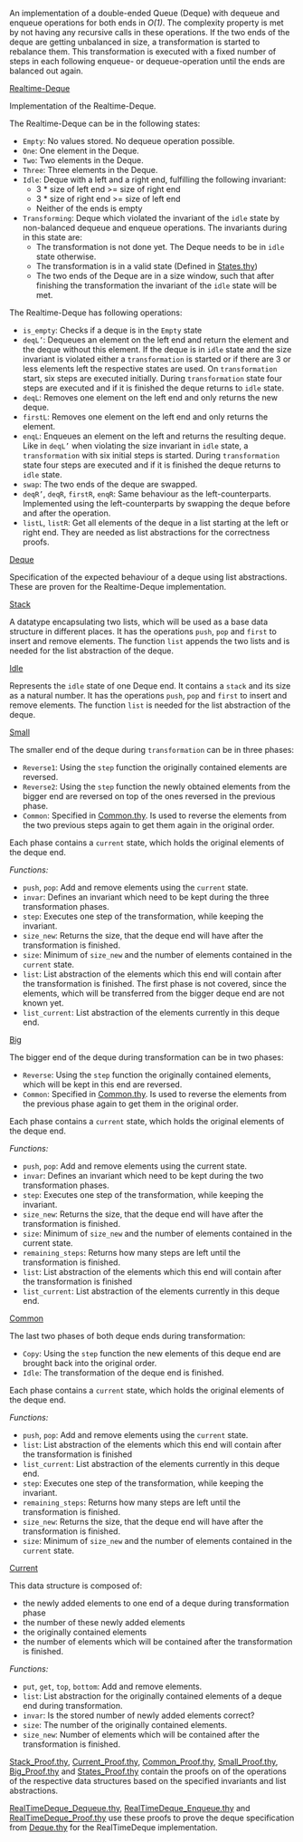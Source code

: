 An implementation of a double-ended Queue (Deque) with dequeue and enqueue operations for both ends in *O(1)*. The complexity property is met by not having any recursive calls in these operations. If the two ends of the deque are getting unbalanced in size, a transformation is started to rebalance them. This transformation is executed with a fixed number of steps in each following enqueue- or dequeue-operation until the ends are balanced out again.

[Realtime-Deque](RealTimeDeque.thy)

Implementation of the Realtime-Deque.

The Realtime-Deque can be in the following states:

* `Empty`: No values stored. No dequeue operation possible.
* `One`: One element in the Deque.
* `Two`: Two elements in the Deque.
* `Three`: Three elements in the Deque.
* `Idle`: Deque with a left and a right end, fulfilling the following invariant:
	* 3 * size of left end >= size of right end
	* 3 * size of right end >= size of left end
	* Neither of the ends is empty
* `Transforming`: Deque which violated the invariant of the `idle` state by non-balanced dequeue and enqueue operations. The invariants during in this state are:
	* The transformation is not done yet. The Deque needs to be in `idle` state otherwise.
	* The transformation is in a valid state (Defined in [States.thy](States.thy))
	* The two ends of the Deque are in a size window, such that after finishing the transformation the invariant of the `idle` state will be met. 

The Realtime-Deque has following operations:

* `is_empty`: Checks if a deque is in the `Empty` state
* `deqL’`: Dequeues an element on the left end and return the element and the deque without this element. If the deque is in `idle` state and the size invariant is violated either a `transformation` is started or if there are 3 or less elements left the respective states are used. On `transformation` start, six steps are executed initially. During `transformation` state four steps are executed and if it is finished the deque returns to `idle` state.
* `deqL`: Removes one element on the left end and only returns the new deque.
* `firstL`: Removes one element on the left end and only returns the element.
* `enqL`: Enqueues an element on the left and returns the resulting deque. Like in `deqL’` when violating the size invariant in `idle` state, a `transformation` with six initial steps is started. During `transformation` state four steps are executed and if it is finished the deque returns to `idle` state.
* `swap`: The two ends of the deque are swapped.
* `deqR’`, `deqR`, `firstR`, `enqR`: Same behaviour as the left-counterparts. Implemented using the left-counterparts by swapping the deque before and after the operation.
* `listL`, `listR`: Get all elements of the deque in a list starting at the left or right end. They are needed as list abstractions for the correctness proofs.

[Deque](Deque.thy)

Specification of the expected behaviour of a deque using list abstractions. These are proven for the Realtime-Deque implementation.

[Stack](Stack.thy)

A datatype encapsulating two lists, which will be used as a base data structure in different places. It has the operations `push`, `pop` and `first` to insert and remove elements. The function `list` appends the two lists and is needed for the list abstraction of the deque.

[Idle](Idle.thy)

Represents the `idle` state of one Deque end. It contains a `stack` and its size as a natural number. It has the operations `push`, `pop` and `first` to insert and remove elements. The function `list` is needed for the list abstraction of the deque.

[Small](Small.thy)

The smaller end of the deque during `transformation` can be in three phases:

* `Reverse1`: Using the `step` function the originally contained elements are reversed.
* `Reverse2`: Using the `step` function the newly obtained elements from the bigger end are reversed on top of the ones reversed in the previous phase.
* `Common`: Specified in [Common.thy](Common.thy). Is used to reverse the elements from the two previous steps again to get them again in the original order.

Each phase contains a `current` state, which holds the original elements of the deque end. 

*Functions:*

* `push`, `pop`: Add and remove elements using the `current` state.
* `invar`: Defines an invariant which need to be kept during the three transformation phases.
* `step`: Executes one step of the transformation, while keeping the invariant.
* `size_new`: Returns the size, that the deque end will have after the transformation is finished.
* `size`: Minimum of `size_new` and the number of elements contained in the `current` state.
* `list`: List abstraction of the elements which this end will contain after the transformation is finished. The first phase is not covered, since the elements, which will be transferred from the bigger deque end are not known yet.
* `list_current`: List abstraction of the elements currently in this deque end.

[Big](Big.thy)

The bigger end of the deque during transformation can be in two phases:


* `Reverse`: Using the `step` function the originally contained elements, which will be kept in this end are reversed.
* `Common`: Specified in [Common.thy](Common.thy). Is used to reverse the elements from the previous phase again to get them in the original order.

Each phase contains a `current` state, which holds the original elements of the deque end. 

*Functions:*

* `push`, `pop`: Add and remove elements using the current state.
* `invar`: Defines an invariant which need to be kept during the two transformation phases.
* `step`: Executes one step of the transformation, while keeping the invariant.
* `size_new`: Returns the size, that the deque end will have after the transformation is finished.
* `size`: Minimum of `size_new` and the number of elements contained in the current state.
* `remaining_steps`: Returns how many steps are left until the transformation is finished.
* `list`: List abstraction of the elements which this end will contain after the transformation is finished
* `list_current`: List abstraction of the elements currently in this deque end.

[Common](Common.thy)

The last two phases of both deque ends during transformation:

* `Copy`: Using the `step` function the new elements of this deque end are brought back into the original order.
* `Idle`: The transformation of the deque end is finished.

Each phase contains a `current` state, which holds the original elements of the deque end. 

*Functions:*

* `push`, `pop`: Add and remove elements using the `current` state.
* `list`: List abstraction of the elements which this end will contain after the transformation is finished
* `list_current`: List abstraction of the elements currently in this deque end.
* `step`: Executes one step of the transformation, while keeping the invariant.
* `remaining_steps`: Returns how many steps are left until the transformation is finished.
* `size_new`: Returns the size, that the deque end will have after the transformation is finished.
* `size`: Minimum of `size_new` and the number of elements contained in the `current` state.

[Current](Current.thy)

This data structure is composed of:

 * the newly added elements to one end of a deque during transformation phase
 * the number of these newly added elements 
 * the originally contained elements
 * the number of elements which will be contained after the transformation is finished.

*Functions:*

* `put`, `get`, `top`, `bottom`: Add and remove elements.
* `list`: List abstraction for the originally contained elements of a deque end during transformation.
* `invar`: Is the stored number of newly added elements correct?
* `size`: The number of the originally contained elements.
* `size_new`: Number of elements which will be contained after the transformation is finished.

[Stack_Proof.thy](Stack_Proof.thy), [Current_Proof.thy](Current_Proof.thy), [Common_Proof.thy](Common_Proof.thy), [Small_Proof.thy](Small_Proof.thy), [Big_Proof.thy](Big_Proof.thy) and [States_Proof.thy](States_Proof.thy) contain the proofs on of the operations of the respective data structures based on the specified invariants and list abstractions.

[RealTimeDeque_Dequeue.thy](RealTimeDeque_Dequeue.thy), [RealTimeDeque_Enqueue.thy](RealTimeDeque_Enqueue.thy) and [RealTimeDeque_Proof.thy](RealTimeDeque_Proof.thy) use these proofs to prove the deque specification from [Deque.thy](Deque.thy) for the RealTimeDeque implementation.




